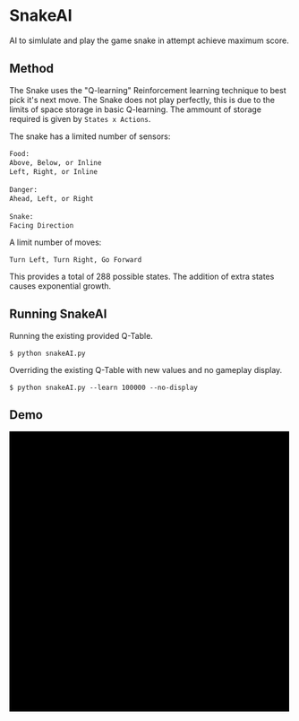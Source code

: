 # SnakeAI

AI to simlulate and play the game snake in attempt achieve maximum score.

## Method
The Snake uses the "Q-learning" Reinforcement learning technique to best pick it's next move.
The Snake does not play perfectly, this is due to the limits of space storage in basic Q-learning. 
The ammount of storage required is given by `States x Actions`.

The snake has a limited number of sensors:

```
Food:
Above, Below, or Inline
Left, Right, or Inline

Danger:
Ahead, Left, or Right

Snake:
Facing Direction
```
A limit number of moves:
```
Turn Left, Turn Right, Go Forward
```
This provides a total of 288 possible states. The addition of extra states causes exponential growth.

## Running SnakeAI
Running the existing provided Q-Table.
```shell script
$ python snakeAI.py
```
Overriding the existing Q-Table with new values and no gameplay display.
```shell script
$ python snakeAI.py --learn 100000 --no-display
```
## Demo
![snake_ai](demo/snake_1.gif)